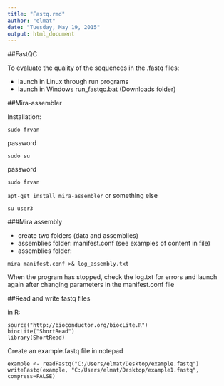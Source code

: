 ```yaml
---
title: "Fastq.rmd"
author: "elmat"
date: "Tuesday, May 19, 2015"
output: html_document
---
```


##FastQC


To evaluate the quality of the sequences in the .fastq files:

- launch in Linux through run programs
- launch in Windows run_fastqc.bat (Downloads folder)

##Mira-assembler

Installation:

```sudo frvan```

password

```sudo su```

password

```sudo frvan```

```apt-get install mira-assembler``` or something else

```su user3```

###Mira assembly

- create two folders (data and assemblies)
- assemblies folder: manifest.conf (see examples of content in file)
- assemblies folder:

```mira manifest.conf >& log_assembly.txt```

When the program has stopped, check the log.txt for errors and launch again after changing parameters in the manifest.conf file

##Read and write fastq files

in R:
```
source("http://bioconductor.org/biocLite.R")
biocLite("ShortRead")
library(ShortRead)
```

Create an example.fastq file in notepad

```
example <- readFastq("C:/Users/elmat/Desktop/example.fastq")
writeFastq(example, "C:/Users/elmat/Desktop/example1.fastq", compress=FALSE)
```

